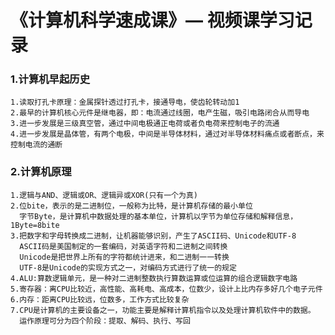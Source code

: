 # 《计算机科学速成课》— 视频课学习记录

### 1.计算机早起历史
    1.读取打孔卡原理：金属探针透过打孔卡，接通导电，使齿轮转动加1 
    2.最早的计算机核心元件是继电器，即：电流通过线圈，电产生磁，吸引电路闭合从而导电
    3.进一步发展是三级真空管，通过中间电极通正电荷或者负电荷来控制电子的流通
    4.进一步发展是晶体管，有两个电极，中间是半导体材料，通过对半导体材料痛点或者断点，来控制电流的通断

### 2.计算机原理
    1.逻辑与AND、逻辑或OR、逻辑异或XOR(只有一个为真)
    2.位bite，表示的是二进制位，一般称为比特，是计算机存储的最小单位
      字节Byte，是计算机中数据处理的基本单位，计算机以字节为单位存储和解释信息，1Byte=8bite
    3.把数字和字母转换成二进制，让机器能够识别，产生了ASCII码、Unicode和UTF-8
      ASCII码是美国制定的一套编码，对英语字符和二进制之间转换
      Unicode是把世界上所有的字符都统计进来，和二进制一一转换
      UTF-8是Unicode的实现方式之一，对编码方式进行了统一的规定
    4.ALU:算数逻辑单元，是一种对二进制整数执行算数运算或位运算的组合逻辑数字电路
    5.寄存器：离CPU比较近，高性能、高耗电、高成本，位数少，设计上比内存多好几个电子元件
    6.内存：距离CPU比较远，位数多，工作方式比较复杂 
    7.CPU是计算机的主要设备之一，功能主要是解释计算机指令以及处理计算机软件中的数据。
      运作原理可分为四个阶段：提取、解码、执行、写回




